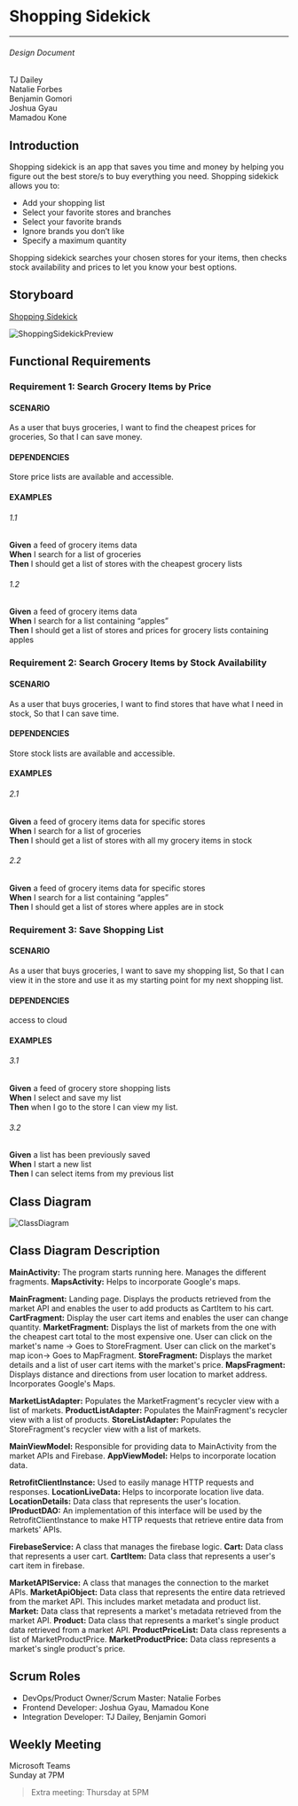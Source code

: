 # Shopping Sidekick
---
###### Design Document

TJ Dailey  
Natalie Forbes  
Benjamin Gomori  
Joshua Gyau  
Mamadou Kone

## Introduction

Shopping sidekick is an app that saves you time and money by helping you figure out the best store/s to buy everything you need. Shopping sidekick allows you to:
-	Add your shopping list
-	Select your favorite stores and branches
-	Select your favorite brands
-	Ignore brands you don’t like
-	Specify a maximum quantity 

Shopping sidekick searches your chosen stores for your items, then checks stock availability and prices to let you know your best options. 
## Storyboard
[Shopping Sidekick](https://projects.invisionapp.com/prototype/ckkhhheid002wmg01p4rl98gv/play)

![ShoppingSidekickPreview](https://user-images.githubusercontent.com/64596547/106222273-2c930080-61ad-11eb-9c5a-90e546288892.png)

## Functional Requirements

### Requirement 1: Search Grocery Items by Price
#### SCENARIO
As a user that buys groceries,
I want to find the cheapest prices for groceries,
So that I can save money.
#### DEPENDENCIES
Store price lists are available and accessible.

#### EXAMPLES
###### 1.1
**Given** a feed of grocery items data  
**When** I search for a list of groceries  
**Then** I should get a list of stores with the cheapest grocery lists

###### 1.2
**Given** a feed of grocery items data  
**When** I search for a list containing “apples”  
**Then** I should get a list of stores and prices for grocery lists containing apples

### Requirement 2: Search Grocery Items by Stock Availability
#### SCENARIO
As a user that buys groceries,
I want to find stores that have what I need in stock,
So that I can save time.
#### DEPENDENCIES
Store stock lists are available and accessible.

#### EXAMPLES
###### 2.1
**Given** a feed of grocery items data for specific stores  
**When** I search for a list of groceries  
**Then** I should get a list of stores with all my grocery items in stock

###### 2.2
**Given** a feed of grocery items data for specific stores  
**When** I search for a list containing “apples”  
**Then** I should get a list of stores where apples are in stock

### Requirement 3: Save Shopping List
#### SCENARIO
As a user that buys groceries,
I want to save my shopping list,
So that I can view it in the store and use it as my starting point for my next shopping list.
#### DEPENDENCIES
access to cloud
#### EXAMPLES
###### 3.1
**Given** a feed of grocery store shopping lists  
**When** I select and save my list  
**Then** when I go to the store I can view my list.

###### 3.2
**Given** a list has been previously saved  
**When** I start a new list  
**Then** I can select items from my previous list

## Class Diagram
![ClassDiagram](https://user-images.githubusercontent.com/54749949/115595602-1cb72400-a2a5-11eb-87cd-7f01c686e6d2.png)

## Class Diagram Description
**MainActivity:** The program starts running here. Manages the different fragments.
**MapsActivity:** Helps to incorporate Google's maps.

**MainFragment:** Landing page. Displays the products retrieved from the market API and enables the user to add products as CartItem to his cart.
**CartFragment:** Display the user cart items and enables the user can change quantity.
**MarketFragment:** Displays the list of markets from the one with the cheapest cart total to the most expensive one. 
User can click on the market's name -> Goes to StoreFragment.
User can click on the market's map icon-> Goes to MapFragment.
**StoreFragment:** Displays the market details and a list of user cart items with the market's price.
**MapsFragment:** Displays distance and directions from user location to market address. Incorporates Google's Maps.


**MarketListAdapter:** Populates the MarketFragment's recycler view with a list of markets.
**ProductListAdapter:** Populates the MainFragment's recycler view with a list of products.
**StoreListAdapter:** Populates the StoreFragment's recycler view with a list of markets.

**MainViewModel:** Responsible for providing data to MainActivity from the market APIs and Firebase.
**AppViewModel:** Helps to incorporate location data.

**RetrofitClientInstance:** Used to easily manage HTTP requests and responses.
**LocationLiveData:** Helps to incorporate location live data.
**LocationDetails:** Data class that represents the user's location. 
**IProductDAO:** An implementation of this interface will be used by the RetrofitClientInstance to make HTTP requests that retrieve entire data from markets' APIs.

**FirebaseService:** A class that manages the firebase logic.
**Cart:** Data class that represents a user cart.
**CartItem:** Data class that represents a user's cart item in firebase. 

**MarketAPIService:** A class that manages the connection to the market APIs.
**MarketApiObject:** Data class that represents the entire data retrieved from the market API. This includes market metadata and product list.
**Market:** Data class that represents a market's metadata retrieved from the market API.
**Product:** Data class that represents a market's single product data retrieved from a market API.
**ProductPriceList:** Data class represents a list of MarketProductPrice.
**MarketProductPrice:** Data class represents a market's single product's price.

## Scrum Roles

-	DevOps/Product Owner/Scrum Master: Natalie Forbes
-	Frontend Developer: Joshua Gyau, Mamadou Kone
-	Integration Developer: TJ Dailey, Benjamin Gomori
## Weekly Meeting

Microsoft Teams  
Sunday at 7PM
> Extra meeting: Thursday at 5PM


